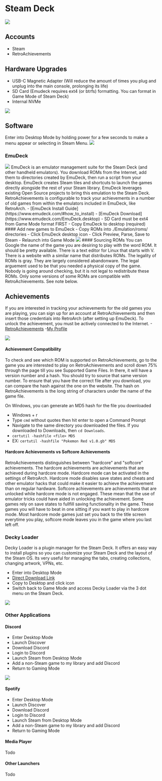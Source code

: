 # Steam Deck
<img src="https://m.media-amazon.com/images/I/517iqqt5RdL._SL1500_.jpg">

## Accounts
- Steam
- RetroAchievements

## Hardware Upgrades
- USB-C Magnetic Adapter (Will reduce the amount of times you plug and unplug into the main console, prolonging its life)
- SD Card (Emudeck requires ext4 (or btrfs) formatting. You can format in Game Mode of Steam Deck)
- Internal NVMe
<img src="https://m.media-amazon.com/images/I/61oEjKjwi0L._AC_SL1500_.jpg">

## Software
Enter into Desktop Mode by holding power for a few seconds to make a menu appear or selecting in Steam Menu.
<img src="https://steamuserimages-a.akamaihd.net/ugc/1809895086190957419/8FE51D3F813D3E34AB59673DA833C1C1E48C852A/">

### EmuDeck
<img src="https://overkill.wtf/content/images/size/w1000/2022/11/emu1.webp">
EmuDeck is an emulator management suite for the Steam Deck (and other handheld emulators). You download ROMs from the Internet, add them to directories created by EmuDeck, then run a script from your desktop. EmuDeck creates Steam tiles and shortcuts to launch the games directly alongside the rest of your Steam library. EmuDeck leverages existing Open Source projects to bring this emulation to the Steam Deck. RetroAchievements is configurable to track your achievements in a number of old games from within the emulators included in EmuDeck, like RetroArch.
  - [EmuDeck Install Guide](https://www.emudeck.com/#how_to_install)
  - [EmuDeck Download](https://www.emudeck.com/EmuDeck.desktop)
  - SD Card must be ext4 from Game Mode format FIRST
  - Copy EmuDeck to desktop (required)
#### Add new games to EmuDeck
  - Copy ROMs into ./Emulation/roms/ directories
  - Click EmuDeck desktop icon
  - Click Preview, Parse, Save to Steam
  - Relaunch into Game Mode
<img src="https://i.ytimg.com/vi/65_Ppqx1sjg/maxresdefault.jpg">
#### Sourcing ROMs
You can Google the name of the game you are desiring to play with the word ROM. It should be pretty available. There is a text editor for Linux that starts with V. There is a website with a similar name that distributes ROMs. The legality of ROMs is gray. They are largely considered abandonware. The legal arguement used to be that you needed a physical copy of the game. Nobody is going around checking, but it is not legal to redistribute these ROMs. Only some versions of some ROMs are compatible with RetroAchievements. See note below. 

## Achievements
If you are interested in tracking your achievements for the old games you are playing, you can sign up for an account at RetroAchievements and then insert those credentials into RetroArch (after setting up EmuDeck). To unlock the achievement, you must be actively connected to the Internet.
-[RetroAchievements](https://retroachievements.org/) 
-[My Profile](https://retroachievements.org/user/Lahey)

<img src=https://blogger.googleusercontent.com/img/b/R29vZ2xl/AVvXsEjCLV8vMZGRB_ctudvGIYD95Mh-EL9QI4K0Y386t8GCeBCoDs2KCcOouF4nIhHJ2j5okUfnTW9tluFRg3XXNi7oRElf-5CFKNAi7CKrmWk0adSSvaHe62F99S0WC12JxQBbxIbuimED1NtbLTvmLGQ7XJJzefLjc56Ka9He7m_ZyDQV-1ne3so/s1273/retroach.png>

#### Achievement Compatibility
To check and see which ROM is supported on RetroAchievements, go to the game you are interested to play on RetroAchievements and scroll down 75% through the page till you see Supported Game Files. In there, it will have a version number and a hash. You should try to source that same version number. To ensure that you have the correct file after you download, you can compare the hash against the one on the website. The hash on RetroAchievements is the long string of characters under the name of the game file. 

On Windows, you can generate an MD5 hash for the file you downloaded
- Windows + r
- Type `cmd` without quotes then hit enter to open a Command Prompt
- Navigate to the same directory you downloaded the files. If you downloaded to Downloads, then `cd Downloads`.
- `certutil -hashfile <file> MD5`
- EX: `certutil -hashfile "Pokemon Red v1.0.gb" MD5`

#### Hardcore Achievements vs Softcore Achievements
RetroAchievements distinguishes between "hardcore" and "softcore" achievements. The hardcore achievements are achievements that are achieved during hardcore mode. Hardcore mode can be activated in the settings of RetroArch. Hardcore mode disables save states and cheats and other emulator hacks that could make it easier to achieve the achievement than on regular hardware. Softcore achievements are achievements that are unlocked while hardcore mode is not engaged. These mean that the use of emulator tricks could have aided in unlocking the achievement. Some games rely on save states to fullfill saving functionality in the game. These games you will have to beat in one sitting if you want to play in hardcore mode. Most hardcore mode games just set you back to the title screen everytime you play, softcore mode leaves you in the game where you last left off.

### Decky Loader
Decky Loader is a plugin manager for the Steam Deck. It offers an easy way to install plugins so you can customize your Steam Deck and the layout of the Steam OS. Its very useful for managing the tabs, creating collections, changing artwork, VPNs, etc. 
- Enter into Desktop Mode
- [Direct Download Link](https://github.com/SteamDeckHomebrew/decky-installer/releases/latest/download/decky_installer.desktop)
- Copy to Desktop and click icon
- Switch back to Game Mode and access Decky Loader via the 3 dot menu on the Steam Deck.
<img src="https://camo.githubusercontent.com/5615ccdc8ca2311738b49374c6a9d9bd4e598e84592a64423f530f670a00f342/68747470733a2f2f6d656469612e646973636f72646170702e6e65742f6174746163686d656e74732f3936363031373131323234343132353735362f313031323436363036333839333631303530362f6d61696e2e6a7067">

### Other Applications
#### Discord
- Enter Desktop Mode
- Launch Discover
- Download Discord
- Login to Discord
- Launch Steam from Desktop Mode
- Add a non-Steam game to my library and add Discord
- Return to Gaming Mode
<img src="https://static1.xdaimages.com/wordpress/wp-content/uploads/2022/10/Steam-Deck-Steam-OS-Discord-1.jpg?q=50&fit=crop&w=943&dpr=1.5">

#### Spotify
- Enter Desktop Mode
- Launch Discover
- Download Discord
- Login to Discord
- Launch Steam from Desktop Mode
- Add a non-Steam game to my library and add Discord
- Return to Gaming Mode
  
#### Media Player
Todo

#### Other Launchers
Todo
